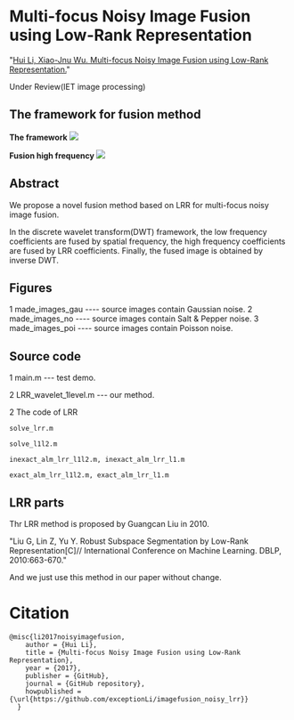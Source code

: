 # Multi-focus Noisy Image Fusion using Low-Rank Representation

"[Hui Li, Xiao-Jnu Wu. Multi-focus Noisy Image Fusion using Low-Rank Representation.](https://pan.baidu.com/s/1bpg31KF)"

Under Review(IET image processing)

## The framework for fusion method

<b>The framework</b>
![](https://github.com/exceptionLi/imagefusion_noisy_lrr/blob/master/framework/framework_for_method.jpg)

<b>Fusion high frequency</b>
![](https://github.com/exceptionLi/imagefusion_noisy_lrr/blob/master/framework/fusion_highfrequency.jpg)

## Abstract

We propose a novel fusion method based on LRR for multi-focus noisy image fusion. 

In the discrete wavelet transform(DWT) framework, the low frequency coefficients are fused by spatial frequency, the high frequency coefficients are fused by LRR coefficients. Finally, the fused image is obtained by inverse DWT. 


## Figures
1 made_images_gau ---- source images contain Gaussian noise.
2 made_images_no  ---- source images contain Salt & Pepper noise.
3 made_images_poi ---- source images contain Poisson noise.


## Source code
1 main.m --- test demo.

2 LRR_wavelet_1level.m --- our method.

2 The code of LRR

	solve_lrr.m

	solve_l1l2.m

	inexact_alm_lrr_l1l2.m, inexact_alm_lrr_l1.m

	exact_alm_lrr_l1l2.m, exact_alm_lrr_l1.m

## LRR parts
Thr LRR method is proposed by Guangcan Liu in 2010.

"Liu G, Lin Z, Yu Y. Robust Subspace Segmentation by Low-Rank Representation[C]// International Conference on Machine Learning. DBLP, 2010:663-670."

And we just use this method in our paper without change.


# Citation
```
@misc{li2017noisyimagefusion,
    author = {Hui Li},
    title = {Multi-focus Noisy Image Fusion using Low-Rank Representation},
    year = {2017},
    publisher = {GitHub},
    journal = {GitHub repository},
    howpublished = {\url{https://github.com/exceptionLi/imagefusion_noisy_lrr}}
  }
```

